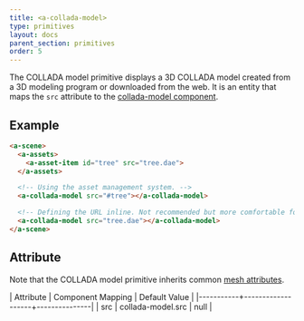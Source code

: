 ```yaml
---
title: <a-collada-model>
type: primitives
layout: docs
parent_section: primitives
order: 5
---
```


The COLLADA model primitive displays a 3D COLLADA model created from a 3D modeling program or downloaded from the web. It is an entity that maps the `src` attribute to the [collada-model component](../components/collada-model.html).

## Example

```html
<a-scene>
  <a-assets>
    <a-asset-item id="tree" src="tree.dae">
  </a-assets>

  <!-- Using the asset management system. -->
  <a-collada-model src="#tree"></a-collada-model>

  <!-- Defining the URL inline. Not recommended but more comfortable for web developers. -->
  <a-collada-model src="tree.dae"></a-collada-model>
</a-scene>
```

## Attribute

Note that the COLLADA model primitive inherits common [mesh attributes](./mesh-attributes.html).

| Attribute | Component Mapping | Default Value |
|-----------+-------------------+---------------|
| src       | collada-model.src | null          |
